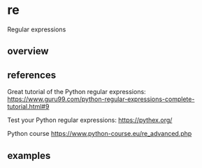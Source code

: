 # re
Regular expressions

## overview

## references
Great tutorial of the Python regular expressions:
https://www.guru99.com/python-regular-expressions-complete-tutorial.html#9

Test your Python regular expressions:
https://pythex.org/

Python course
https://www.python-course.eu/re_advanced.php

## examples